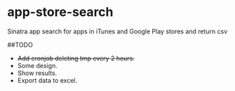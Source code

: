 app-store-search
================

Sinatra app search for apps in iTunes and Google Play stores and return csv

##TODO
* ~~Add cronjob deleting tmp every 2 hours.~~
* Some design.
* Show results.
* Export data to excel.
